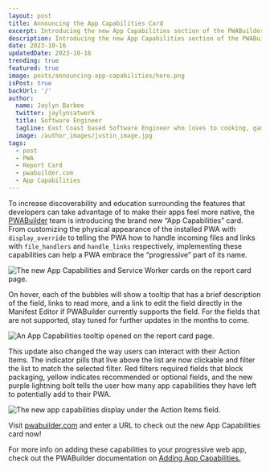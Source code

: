 ```yaml
---
layout: post
title: Announcing the App Capabilities Card
excerpt: Introducing the new App Capabilities section of the PWABuilder Report Card page
description: Introducing the new App Capabilities section of the PWABuilder Report Card page
date: 2023-10-16
updatedDate: 2023-10-16
trending: true
featured: true
image: posts/announcing-app-capabilities/hero.png
isPost: true
backUrl: '/'
author:
  name: Jaylyn Barbee
  twitter: jaylynsatwork
  title: Software Engineer
  tagline: East Coast based Software Engineer who loves to cooking, gaming, and playing volleyball!
  image: /author_images/justin_image.jpg
tags:
  - post
  - PWA
  - Report Card
  - pwabuilder.com
  - App Capabilities
---
```



To increase discoverability and education surrounding the features that developers can take advantage of to make their apps feel more native, the [PWABuilder](https://www.pwabuilder.com/) team is introducing the brand new “App Capabilities” card. From customizing the physical appearance of the installed PWA with `display_override` to telling the PWA how to handle incoming files and links with `file_handlers` and `handle_links` respectively, implementing these capabilities can help a PWA embrace the “progressive” part of its name.

<img src="/posts/announcing-app-capabilities/ac-cards.png" alt="The new App Capabilities and Service Worker cards on the report card page."></img>


On hover, each of the bubbles will show a tooltip that has a brief description of the field, links to read more, and a link to edit the field directly in the Manifest Editor if PWABuilder currently supports the field. For the fields that are not supported, stay tuned for further updates in the months to come. 

<img src="/posts/announcing-app-capabilities/ac-tooltip.png" alt="An App Capabilities tooltip opened on the report card page."></img>

This update also changed the way users can interact with their Action Items. The indicator pills that live above the list are now clickable and filter the list to match the selected filter. Red filters required fields that block packaging, yellow indicates recommended or optional fields, and the new purple lightning bolt tells the user how many app capabilities they have left to potentially add to their PWA. 

<img src="/posts/announcing-app-capabilities/ac-items.png" alt="The new app capabilities display under the Action Items field."></img>

Visit [pwabuilder.com](https://www.pwabuilder.com) and enter a URL to check out the new App Capabilities card now!

For more info on adding these capabilities to your progressive web app, check out the PWABuilder documentation on [Adding App Capabilities.](https://docs.pwabuilder.com/#/home/native-features)